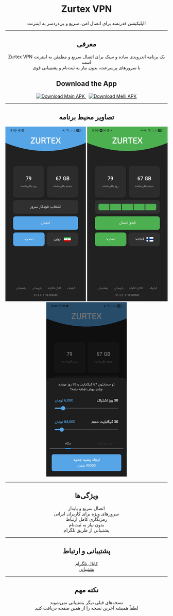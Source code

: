 <h1 align="center">Zurtex VPN</h1>

<p align="center">
  اپلیکیشن قدرتمند برای اتصال امن، سریع و بی‌دردسر به اینترنت!
</p>

---

<div align="center">

## معرفی

Zurtex VPN یک برنامه اندرویدی ساده و سبک برای اتصال سریع و مطمئن به اینترنت است  
با سرورهای پرسرعت، بدون نیاز به ثبت‌نام و پشتیبانی قوی

## Download the App

<p align="center">
  <a href="https://github.com/AH96HSQ/Zurtex-Releases/releases/download/v1.3.0/zurtexMainV1.3.0.apk">
    <img src="https://img.shields.io/badge/Main_Version-APK-56A6E7?style=for-the-badge&logo=android&logoColor=white" alt="Download Main APK" />
  </a>
  &nbsp;
  <a href="https://github.com/AH96HSQ/Zurtex-Releases/releases/download/v1.3.0/zurtexMelliV1.1.0.apk">
    <img src="https://img.shields.io/badge/Melli_Version-APK-9700FF?style=for-the-badge&logo=android&logoColor=white" alt="Download Melli APK" />
  </a>
</p>


---

## تصاویر محیط برنامه

<p align="center">
  <img src="docs/ScreenShots/ScreenShot (1).jpg" width="250" />
  <img src="docs/ScreenShots/ScreenShot (2).jpg" width="250" />
  <img src="docs/ScreenShots/ScreenShot (3).jpg" width="250" />
</p>

---

## ویژگی‌ها

اتصال سریع و پایدار  
سرورهای ویژه برای کاربران ایرانی  
رمزنگاری کامل ارتباط  
بدون نیاز به ثبت‌نام  
پشتیبانی از طریق تلگرام

---

## پشتیبانی و ارتباط

[کانال تلگرام](https://t.me/ZurtexV2rayApp)  
[پشتیبانی](https://t.me/Zurtexapp)

---

## نکته مهم

نسخه‌های قبلی دیگر پشتیبانی نمی‌شوند  
لطفاً همیشه آخرین نسخه را از همین صفحه دریافت کنید

</div>

